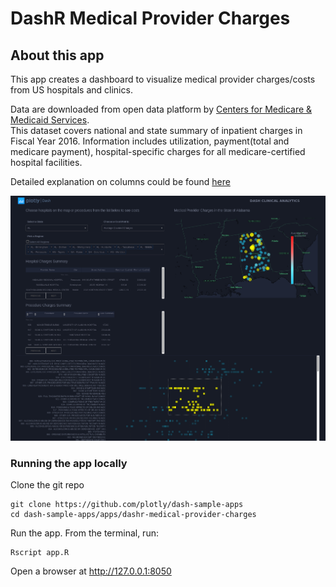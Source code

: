 # DashR Medical Provider Charges

## About this app

This app creates a dashboard to visualize medical provider charges/costs from US hospitals and clinics.

Data are downloaded from open data platform by [Centers for Medicare & Medicaid Services](https://www.cms.gov/Research-Statistics-Data-and-Systems/Statistics-Trends-and-Reports/Medicare-Provider-Charge-Data/Inpatient2016.html).  
This dataset covers national and state summary of inpatient charges in Fiscal Year 2016. Information includes utilization, payment(total and medicare payment), hospital-specific charges for all medicare-certified hospital facilities.

Detailed explanation on columns could be found [here](https://data.cms.gov/Medicare-Inpatient/Inpatient-Prospective-Payment-System-IPPS-Provider/fm2n-hjj6)

![screenshot](assets/dashr-medical-provider-screenshot.png)

### Running the app locally
Clone the git repo

```
git clone https://github.com/plotly/dash-sample-apps
cd dash-sample-apps/apps/dashr-medical-provider-charges
```

Run the app. From the terminal, run:
```
Rscript app.R
```

Open a browser at http://127.0.0.1:8050

